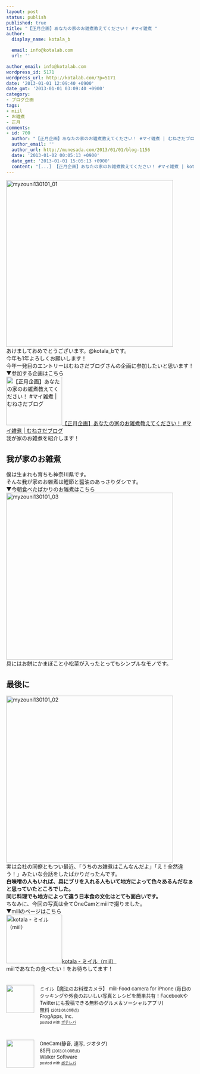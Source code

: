 ```yaml
---
layout: post
status: publish
published: true
title: "【正月企画】あなたの家のお雑煮教えてください！ #マイ雑煮 "
author:
  display_name: kotala_b

  email: info@kotalab.com
  url: ''

author_email: info@kotalab.com
wordpress_id: 5171
wordpress_url: http://kotalab.com/?p=5171
date: '2013-01-01 12:09:40 +0900'
date_gmt: '2013-01-01 03:09:40 +0900'
category:
- ブログ企画
tags:
- miil
- お雑煮
- 正月
comments:
- id: 700
  author: "【正月企画】あなたの家のお雑煮教えてください！ #マイ雑煮 | むねさだブログ"
  author_email: ''
  author_url: http://munesada.com/2013/01/01/blog-1156
  date: '2013-01-02 00:05:13 +0900'
  date_gmt: '2013-01-01 15:05:13 +0900'
  content: "[...] 【正月企画】あなたの家のお雑煮教えてください！ #マイ雑煮 | kotala&#8217;s... [...]"
---
```

<p><a href="http://kotalab.com/wp-content/uploads/myzouni130101_01.jpg" target="_blank"><img src="http://kotalab.com/wp-content/uploads/myzouni130101_01-448x447.jpg" alt="myzouni130101_01" width="448" height="447" class="alignnone size-large wp-image-5174" /></a><br />
あけましておめでとうございます。@kotala_bです。<br />
今年も1年よろしくお願いします！<br />
今年一発目のエントリーはむねさだブログさんの企画に参加したいと思います！<br />
▼参加する企画はこちら<br />
<a href="http://munesada.com/2013/01/01/blog-1156" target="_blank"><img  class="alignleft" src="http://capture.heartrails.com/150x130?http://munesada.com/2013/01/01/blog-1156" alt="【正月企画】あなたの家のお雑煮教えてください！ #マイ雑煮 | むねさだブログ" width="150" height="130" /></a><a href="http://munesada.com/2013/01/01/blog-1156" target="_blank">【正月企画】あなたの家のお雑煮教えてください！ #マイ雑煮 | むねさだブログ</a><a href="http://b.hatena.ne.jp/entry/http://munesada.com/2013/01/01/blog-1156" target="_blank"><img border="0" src="http://b.hatena.ne.jp/entry/image/http://munesada.com/2013/01/01/blog-1156" alt="" /></a><br style="clear:both;" />我が家のお雑煮を紹介します！<br />
<!--more--></p>
<h2>我が家のお雑煮</h2>
<p>僕は生まれも育ちも神奈川県です。<br />
そんな我が家のお雑煮は鰹節と醤油のあっさりダシです。<br />
▼今朝食べたばかりのお雑煮はこちら<br />
<a href="http://kotalab.com/wp-content/uploads/myzouni130101_03.jpg" target="_blank"><img src="http://kotalab.com/wp-content/uploads/myzouni130101_03-448x447.jpg" alt="myzouni130101_03" width="448" height="447" class="alignnone size-large wp-image-5172" /></a><br />
具にはお餅にかまぼこと小松菜が入ったとってもシンプルなモノです。</p>
<h2>最後に</h2>
<p><a href="http://kotalab.com/wp-content/uploads/myzouni130101_02.jpg" target="_blank"><img src="http://kotalab.com/wp-content/uploads/myzouni130101_02-448x447.jpg" alt="myzouni130101_02" width="448" height="447" class="alignnone size-large wp-image-5173" /></a><br />
実は会社の同僚ともつい最近、「うちのお雑煮はこんなんだよ」「え！全然違う！」みたいな会話をしたばかりだったんです。<br />
<strong>白味噌の人もいれば、具にブリを入れる人もいて地方によって色々あるんだなぁと思っていたところでした。<br />
同じ料理でも地方によって違う日本食の文化はとても面白いです。</strong><br />
ちなみに、今回の写真は全てOneCamとmiilで撮りました。<br />
▼miilのページはこちら<br />
<a href="http://miil.me/u/kotala" target="_blank"><img  class="alignleft" src="http://capture.heartrails.com/150x130?http://miil.me/u/kotala" alt="kotala - ミイル（miil）" width="150" height="130" /></a><a href="http://miil.me/u/kotala" target="_blank">kotala - ミイル（miil）</a><a href="http://b.hatena.ne.jp/entry/http://miil.me/u/kotala" target="_blank"><img border="0" src="http://b.hatena.ne.jp/entry/image/http://miil.me/u/kotala" alt="" /></a><br style="clear:both;" />miilであなたの食べたい！をお待ちしてます！</p>
<div class="pochireba" style="text-align:left;font-size:small;padding:20px 0;/zoom: 1;overflow: hidden;"><span class="removed_link" title="http://click.linksynergy.com/fs-bin/click?id=d2yYUp776R4&amp;subid=&amp;offerid=94348.1&amp;type=3&amp;tmpid=3910&amp;RD_PARM1=https%253A%252F%252Fitunes.apple.com%252Fjp%252Fapp%252Fmiiru-mo-fanoo-liao-likamera%252Fid472973118%253Fmt%253D8%2526uo%253D4"><img src="http://a779.phobos.apple.com/us/r1000/070/Purple/v4/9c/70/13/9c70139c-ccaa-81f8-332a-df77c70ba03e/temp..tohgiehs.jpg" width="75" height="75" style="float:left;margin:0 15px 0 0;" class="pochi_img" ></span>
<div class="pochi_info" style="text-align:left;/zoom: 1;overflow: hidden;">
<div class="pochi_name"><span class="removed_link" title="http://click.linksynergy.com/fs-bin/click?id=d2yYUp776R4&amp;subid=&amp;offerid=94348.1&amp;type=3&amp;tmpid=3910&amp;RD_PARM1=https%253A%252F%252Fitunes.apple.com%252Fjp%252Fapp%252Fmiiru-mo-fanoo-liao-likamera%252Fid472973118%253Fmt%253D8%2526uo%253D4">ミイル【魔法のお料理カメラ】 miil-Food camera for iPhone (毎日のクッキングや外食のおいしい写真とレシピを簡単共有！FacebookやTwitterにも投稿できる無料のグルメ＆ソーシャルアプリ)</span></div>
<div class="pochi_price" style="display:inline;">無料</div>
<div class="pochi_time" style="font-size:x-small;display:inline;">(2013.01.01時点)</div>
<div class="pochi_seller"><span class="removed_link" title="http://click.linksynergy.com/fs-bin/click?id=d2yYUp776R4&amp;subid=&amp;offerid=94348.1&amp;type=3&amp;tmpid=3910&amp;RD_PARM1=https%253A%252F%252Fitunes.apple.com%252Fjp%252Fartist%252Ffrogapps-inc.%252Fid472973121%253Fuo%253D4">FrogApps, Inc.</span></div>
<div class="pochi_post" style="font-size:x-small;">posted with <a href="http://pochireba.com">ポチレバ</a></div>
</div>
<div class="pochireba-footer" style="clear: left"></div>
</div>
<div class="pochireba" style="text-align:left;font-size:small;padding:20px 0;/zoom: 1;overflow: hidden;"><span class="removed_link" title="http://click.linksynergy.com/fs-bin/click?id=d2yYUp776R4&amp;subid=&amp;offerid=94348.1&amp;type=3&amp;tmpid=3910&amp;RD_PARM1=https%253A%252F%252Fitunes.apple.com%252Fjp%252Fapp%252Fonecam-jing-yin-lian-xie-jiotagu%252Fid422845617%253Fmt%253D8%2526uo%253D4"><img src="http://a1259.phobos.apple.com/us/r1000/071/Purple/v4/d5/31/58/d531587f-4c17-5b5b-b1cd-217408287d32/mzl.jiweahjz.png" width="75" height="75" style="float:left;margin:0 15px 0 0;" class="pochi_img" ></span>
<div class="pochi_info" style="text-align:left;/zoom: 1;overflow: hidden;">
<div class="pochi_name"><span class="removed_link" title="http://click.linksynergy.com/fs-bin/click?id=d2yYUp776R4&amp;subid=&amp;offerid=94348.1&amp;type=3&amp;tmpid=3910&amp;RD_PARM1=https%253A%252F%252Fitunes.apple.com%252Fjp%252Fapp%252Fonecam-jing-yin-lian-xie-jiotagu%252Fid422845617%253Fmt%253D8%2526uo%253D4">OneCam(静音, 連写, ジオタグ)</span></div>
<div class="pochi_price" style="display:inline;">85円</div>
<div class="pochi_time" style="font-size:x-small;display:inline;">(2013.01.01時点)</div>
<div class="pochi_seller"><span class="removed_link" title="http://click.linksynergy.com/fs-bin/click?id=d2yYUp776R4&amp;subid=&amp;offerid=94348.1&amp;type=3&amp;tmpid=3910&amp;RD_PARM1=https%253A%252F%252Fitunes.apple.com%252Fjp%252Fartist%252Fwalker-software%252Fid298222163%253Fuo%253D4">Walker Software</span></div>
<div class="pochi_post" style="font-size:x-small;">posted with <a href="http://pochireba.com">ポチレバ</a></div>
</div>
<div class="pochireba-footer" style="clear: left"></div>
</div>
